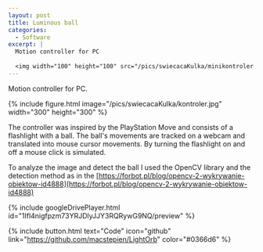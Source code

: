 ```yaml
---
layout: post
title: Luminous ball
categories:
  - Software
excerpt: |
  Motion controller for PC
   
  <img width="100" height="100" src="/pics/swiecacaKulka/minikontroler.jpg">
---
```


Motion controller for PC.

{% include figure.html image="/pics/swiecacaKulka/kontroler.jpg" width="300" height="300" %}

The controller was inspired by the PlayStation Move and consists of a flashlight with a ball. The ball's movements are tracked on a webcam and translated into mouse cursor movements. By turning the flashlight on and off a mouse click is simulated.

To analyze the image and detect the ball I used the OpenCV library and the detection method as in the [https://forbot.pl/blog/opencv-2-wykrywanie-obiektow-id4888](https://forbot.pl/blog/opencv-2-wykrywanie-obiektow-id4888)

{% include googleDrivePlayer.html id="1Ifl4nigfpzm73YRJDlyJJY3RQRywG9NQ/preview" %}

{% include button.html text="Code" icon="github" link="https://github.com/macstepien/LightOrb" color="#0366d6" %}
